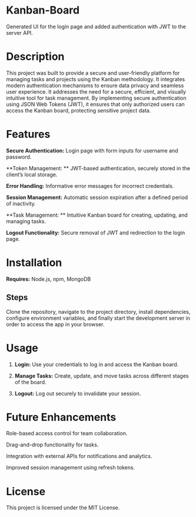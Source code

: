 # Kanban-Board
 Generated UI for the login page and added authentication with JWT to the server API. 

# Description
This project was built to provide a secure and user-friendly platform for managing tasks and projects using the Kanban methodology. It integrates modern authentication mechanisms to ensure data privacy and seamless user experience. It addresses the need for a secure, efficient, and visually intuitive tool for task management. By implementing secure authentication using JSON Web Tokens (JWT), it ensures that only authorized users can access the Kanban board, protecting sensitive project data.

# Features
**Secure Authentication:** Login page with form inputs for username and password.

**Token Management: ** JWT-based authentication, securely stored in the client’s local storage.

**Error Handling:** Informative error messages for incorrect credentials.

**Session Management:** Automatic session expiration after a defined period of inactivity.

**Task Management: ** Intuitive Kanban board for creating, updating, and managing tasks.

**Logout Functionality:** Secure removal of JWT and redirection to the login page.

# Installation
**Requires:** Node.js, npm, MongoDB

## Steps
Clone the repository, navigate to the project directory, install dependencies, configure environment variables, and finally start the development server in order to access the app in your browser. 

# Usage
1. **Login:** Use your credentials to log in and access the Kanban board.

2. **Manage Tasks:** Create, update, and move tasks across different stages of the board.

3. **Logout:** Log out securely to invalidate your session.

# Future Enhancements 
Role-based access control for team collaboration.

Drag-and-drop functionality for tasks.

Integration with external APIs for notifications and analytics.

Improved session management using refresh tokens.

# License
This project is licensed under the MIT License.
